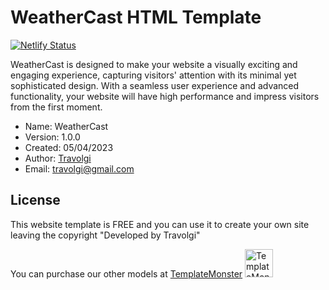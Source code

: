 # WeatherCast HTML Template

[![Netlify Status](https://api.netlify.com/api/v1/badges/5e352128-74f6-45aa-b30a-c5cdbe7ea8dc/deploy-status)](https://app.netlify.com/sites/bespoke-piroshki-34831c/deploys)

WeatherCast is designed to make your website a visually exciting and engaging experience, capturing visitors' attention with its minimal yet sophisticated design. With a seamless user experience and advanced functionality, your website will have high performance and impress visitors from the first moment.

- Name: WeatherCast
- Version: 1.0.0
- Created: 05/04/2023
- Author: [Travolgi](https://themes.travolgi.com)
- Email: travolgi@gmail.com

## License
This website template is FREE and you can use it to create your own site leaving the copyright "Developed by Travolgi"

You can purchase our other models at [TemplateMonster](https://www.templatemonster.com/authors/travolgi?utm_campaign=homepage_travolgi&utm_source=website_travolgi&utm_medium=referral&aff=travolgi) <img alt="TemplateMonster" title="TemplateMonster" src="https://www.templatemonster.com/safari-pinned-tab.svg" width="45" />
